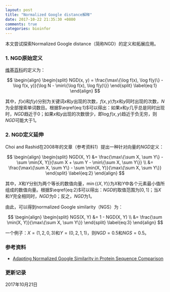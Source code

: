 ```yaml
---
layout: post
title: "Normalized Google distance解释"
date: 2017-10-22 21:35:30 +0800
comments: true
categories: bioinfor
---
```


<script type="text/x-mathjax-config">
MathJax.Hub.Config({
TeX: { equationNumbers: { autoNumber: "AMS" } }
});
</script>

本文尝试探索Normalized Google distance（简称NGD）的定义和拓展应用。

### 1. NGD原始定义 ###

[维基百科](https://en.wikipedia.org/wiki/Normalized_Google_distance)的定义为：

<!--more-->

$$
\begin{align}
\begin{split}
NGD(x, y) = \frac{\max\{\log f(x), \log f(y)\} - \log f(x, y)}{\log N - \min\{\log f(x), \log f(y)\}}
\end{split}
\label{eq:1}
\end{align}
$$

其中，$f(x)$和$f(y)$分别为关键词$x$和$y$出现的次数，$f(x,y)$为$x$和$y$同时出现的次数，$N$为全部搜索单词数目。根据$\eqref{eq:1}$可以得出：如果$x$和$y$几乎总是同时出现时，$NGD$趋近于$0$；如果$x$和$y$出现的次数很少，即$\log f(x,y)$趋近于负无穷，则$NGD$可能大于$1$。

### 2. NGD定义延伸 ###

Choi and Rashid在2008年的文章（参考资料1）提出一种针对向量的$NGD$定义：

$$
\begin{align}
\begin{split}
NGD(X, Y) &= \frac{\max\{\sum X, \sum Y\} - \sum \min(X, Y)}{\sum X + \sum Y - \min\{\sum X, \sum Y\}} \\
&= \frac{\max\{\sum X, \sum Y\} - \sum \min(X, Y)}{\max\{\sum X, \sum Y\}}
\end{split}
\label{eq:2}
\end{align}
$$

其中，$X$和$Y$分别为两个等长的数值向量，$\min\{(X, Y)\}$为$X$和$Y$中各个元素最小值所组成的数值向量。根据$\eqref{eq:2}$可以得出：$NGD$的取值范围为$[0, 1]$；当$X$和$Y$完全相同时，$NGD$为0；反之，$NGD$为1。

由此，可以得到normalized Google similarity（NGS）为：

$$
\begin{align}
\begin{split}
NGS(X, Y) &= 1 - NGD(X, Y) \\
&= \frac{\sum \min(X, Y)}{\max\{\sum X, \sum Y\}}
\end{split}
\label{eq:3}
\end{align}
$$

一个例子：$X = (1, 2, 0, 3)$和$Y = (0, 2, 1, 1)$，则$NGD = 0.5$和$NGS = 0.5$。

### 参考资料 ###

* [Adapting Normalized Google Similarity in Protein Sequence Comparison](https://www.cs.cmu.edu/afs/cs/user/aberger/www/html/tutorial/tutorial.html)

### 更新记录 ###

2017年10月21日
